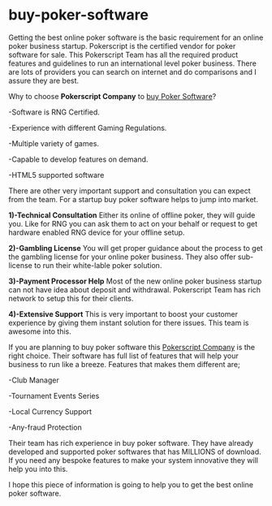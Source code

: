 # buy-poker-software
Getting the best online poker software is the basic requirement for an online poker business startup. Pokerscript is the certified vendor for poker software for sale.
This Pokerscript Team has all the required product features and guidelines to run an international level poker business. There are lots of providers you can search on internet and do comparisons and I assure they are best.

Why to choose **Pokerscript Company** to <a href="[https://www.pokerscript.net/](https://www.pokerscript.net/buy-poker-software.html)">buy Poker Software</a>?

-Software is RNG Certified.

-Experience with different Gaming Regulations.

-Multiple variety of games.

-Capable to develop features on demand.

-HTML5 supported software

There are other very important support and consultation you can expect from the team. For a startup buy poker software helps to jump into market.

**1)-Technical Consultation**
Either its online of offline poker, they will guide you. Like for RNG you can ask them to act on your behalf or request to get hardware enabled RNG device for your offline setup.

**2)-Gambling License**
You will get proper guidance about the process to get the gambling license for your online poker business. They also offer sub-license to run their white-lable poker solution.

**3)-Payment Processor Help**
Most of the new online poker business startup can not have idea about deposit and withdrawal. Pokerscript Team has rich network to setup this for their clients.

**4)-Extensive Support**
This is very important to boost your customer experience by giving them instant solution for there issues. This team is awesome into this.

If you are planning to buy poker software this <a href="https://www.pokerscript.net/">Pokerscript Company</a> is the right choice. Their software has full list of features that will help your business to run like a breeze. Features that makes them different are;

-Club Manager

-Tournament Events Series

-Local Currency Support

-Any-fraud Protection

Their team has rich experience in buy poker software. They have already developed and supported poker softwares that has MILLIONS of download. If you need any bespoke features to make your system innovative they will help you into this.

I hope this piece of information is going to help you to get the best online poker software.
